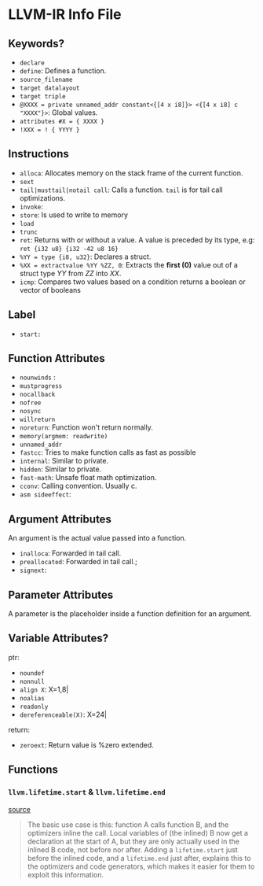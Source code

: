 # LLVM-IR Info File

## Keywords?

- `declare`
- `define`: Defines a function.
- `source_filename`
- `target datalayout`
- `target triple`
- `@XXXX = private unnamed_addr constant<{[4 x i8]}> <{[4 x i8] c "XXXX"}>`: Global values.
- `attributes #X = { XXXX }`
- `!XXX = ! { YYYY }`

## Instructions

- `alloca`: Allocates memory on the stack frame of the current function.
- `sext`
- `tail|musttail|notail call`: Calls a function. `tail` is for tail call optimizations.
- `invoke`:
- `store`: Is used to write to memory
- `load`
- `trunc`
- `ret`: Returns with or without a value. A value is preceded by its type, e.g: `ret {i32 u8} {i32 -42 u8 16}`
- `%YY = type {i8, u32}`: Declares a struct.
- `%XX = extractvalue %YY %ZZ, 0`: Extracts the **first (0)** value out of a struct type *YY* from *ZZ* into *XX*.
- `icmp`: Compares two values based on a condition returns a boolean or vector of booleans

## Label

- `start:`

## Function Attributes

- `nounwinds` :
- `mustprogress`
- `nocallback`
- `nofree`
- `nosync`
- `willreturn`
- `noreturn`: Function won't return normally.
- `memory(argmem: readwrite)`
- `unnamed_addr`
- `fastcc`: Tries to make function calls as fast as possible
- `internal`: Similar to private.
- `hidden`: Similar to private.
- `fast-math`: Unsafe float math optimization.
- `cconv`: Calling convention. Usually c.
- `asm sideeffect`:

## Argument Attributes

An argument is the actual value passed into a function.

- `inalloca`: Forwarded in tail call.
- `preallocated`: Forwarded in tail call.;
- `signext`:

## Parameter Attributes

A parameter is the placeholder inside a function definition for an argument.

## Variable Attributes?

ptr:

- `noundef`
- `nonnull`
- `align X`: X=1,8|
- `noalias`
- `readonly`
- `dereferenceable(X)`: X=24|

return:

- `zeroext`: Return value is %zero extended.

## Functions

### `llvm.lifetime.start` & `llvm.lifetime.end`

[source](https://groups.google.com/g/llvm-dev/c/3jTrSrVKAoQ?pli=1)

> The basic use case is this:
> function A calls function B, and the optimizers inline the call.
> Local variables of (the inlined) B now get a declaration at the start of A, but they are only actually used in the inlined B code, not before nor after.
> Adding a `lifetime.start` just before the inlined code, and a `lifetime.end` just after, explains this to the optimizers and code generators, which makes it easier for them to exploit this information.
